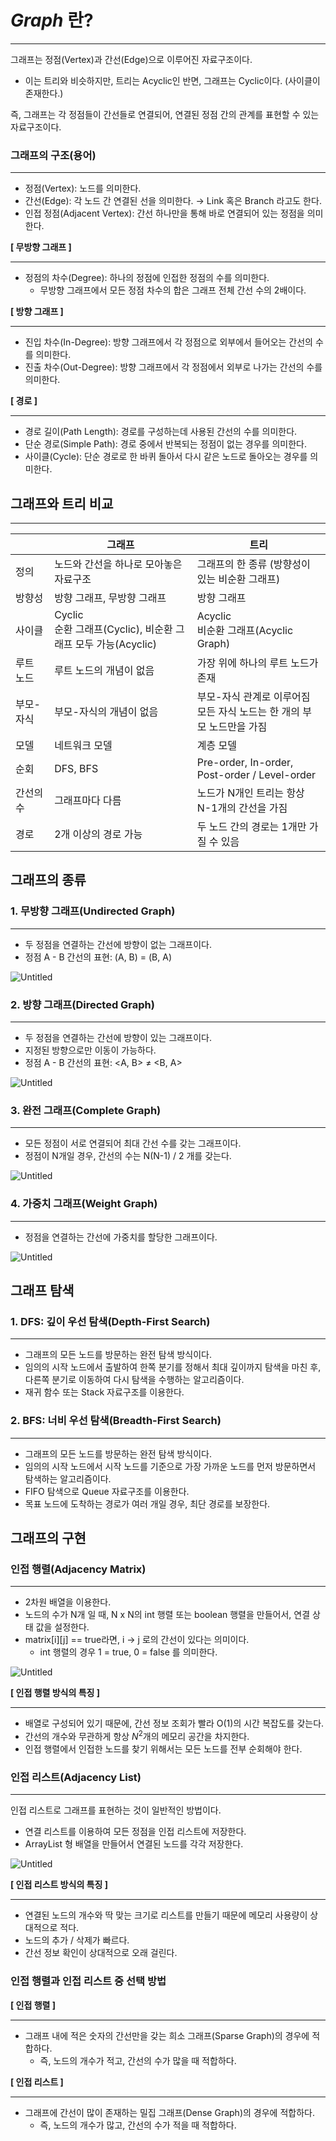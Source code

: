 # *Graph* 란?

---

그래프는 정점(Vertex)과 간선(Edge)으로 이루어진 자료구조이다.

- 이는 트리와 비슷하지만, 트리는 Acyclic인 반면, 그래프는 Cyclic이다. (사이클이 존재한다.)

즉, 그래프는 각 정점들이 간선들로 연결되어, 연결된 정점 간의 관계를 표현할 수 있는 자료구조이다.

### 그래프의 구조(용어)

---

- 정점(Vertex): 노드를 의미한다.
- 간선(Edge): 각 노드 간 연결된 선을 의미한다. → Link 혹은 Branch 라고도 한다.
- 인접 정점(Adjacent Vertex): 간선 하나만을 통해 바로 연결되어 있는 정점을 의미한다.

**[ 무방향 그래프 ]**

---

- 정점의 차수(Degree): 하나의 정점에 인접한 정점의 수를 의미한다.
    - 무방향 그래프에서 모든 정점 차수의 합은 그래프 전체 간선 수의 2배이다.

**[ 방향 그래프 ]**

---

- 진입 차수(In-Degree): 방향 그래프에서 각 정점으로 외부에서 들어오는 간선의 수를 의미한다.
- 진출 차수(Out-Degree): 방향 그래프에서 각 정점에서 외부로 나가는 간선의 수를 의미한다.

**[ 경로 ]**

---

- 경로 길이(Path Length): 경로를 구성하는데 사용된 간선의 수를 의미한다.
- 단순 경로(Simple Path): 경로 중에서 반복되는 정점이 없는 경우를 의미한다.
- 사이클(Cycle): 단순 경로로 한 바퀴 돌아서 다시 같은 노드로 돌아오는 경우를 의미한다.

## 그래프와 트리 비교

---

|  | 그래프                                                | 트리                                            |
| --- |----------------------------------------------------|-----------------------------------------------|
| 정의 | 노드와 간선을 하나로 모아놓은 자료구조                              | 그래프의 한 종류 (방향성이 있는 비순환 그래프)                   |
| 방향성 | 방향 그래프, 무방향 그래프                                    | 방향 그래프                                        |
| 사이클 | Cyclic <br> 순환 그래프(Cyclic), 비순환 그래프 모두 가능(Acyclic) | Acyclic <br> 비순환 그래프(Acyclic Graph)           |
| 루트 노드 | 루트 노드의 개념이 없음                                      | 가장 위에 하나의 루트 노드가 존재                           |
| 부모-자식 | 부모-자식의 개념이 없음                                      | 부모-자식 관계로 이루어짐 <br> 모든 자식 노드는 한 개의 부모 노드만을 가짐 |
| 모델 | 네트워크 모델                                            | 계층 모델                                         |
| 순회 | DFS, BFS                                           | Pre-order, In-order, Post-order / Level-order |
| 간선의 수 | 그래프마다 다름                                           | 노드가 N개인 트리는 항상 N-1개의 간선을 가짐                   |
| 경로 | 2개 이상의 경로 가능                                       | 두 노드 간의 경로는 1개만 가질 수 있음                       |

## 그래프의 종류

### 1. 무방향 그래프(Undirected Graph)

---

- 두 정점을 연결하는 간선에 방향이 없는 그래프이다.
- 정점 A - B 간선의 표현: (A, B) = (B, A)

![Untitled](https://prod-files-secure.s3.us-west-2.amazonaws.com/c33fee58-8f40-4523-b222-c56099de30a9/3290341d-88da-4a7e-95ae-c10d5f9dec39/Untitled.png)

### 2. 방향 그래프(Directed Graph)

---

- 두 정점을 연결하는 간선에 방향이 있는 그래프이다.
- 지정된 방향으로만 이동이 가능하다.
- 정점 A - B 간선의 표현: <A, B> ≠ <B, A>

![Untitled](https://prod-files-secure.s3.us-west-2.amazonaws.com/c33fee58-8f40-4523-b222-c56099de30a9/3e487ae5-1a65-4e2f-9f93-46fb3da8c600/Untitled.png)

### 3. 완전 그래프(Complete Graph)

---

- 모든 정점이 서로 연결되어 최대 간선 수를 갖는 그래프이다.
- 정점이 N개일 경우, 간선의 수는 N(N-1) / 2 개를 갖는다.

![Untitled](https://prod-files-secure.s3.us-west-2.amazonaws.com/c33fee58-8f40-4523-b222-c56099de30a9/9a626f63-aefd-48dc-9336-8c4259851616/Untitled.png)

### 4. 가중치 그래프(Weight Graph)

---

- 정점을 연결하는 간선에 가중치를 할당한 그래프이다.

![Untitled](https://prod-files-secure.s3.us-west-2.amazonaws.com/c33fee58-8f40-4523-b222-c56099de30a9/9dd1fef0-df53-4195-93d2-7a76760d1112/Untitled.png)

## 그래프 탐색

### 1. DFS: 깊이 우선 탐색(Depth-First Search)

---

- 그래프의 모든 노드를 방문하는 완전 탐색 방식이다.
- 임의의 시작 노드에서 출발하여 한쪽 분기를 정해서 최대 깊이까지 탐색을 마친 후, 다른쪽 분기로 이동하여 다시 탐색을 수행하는 알고리즘이다.
- 재귀 함수 또는 Stack 자료구조를 이용한다.

### 2. BFS: 너비 우선 탐색(Breadth-First Search)

---

- 그래프의 모든 노드를 방문하는 완전 탐색 방식이다.
- 임의의 시작 노드에서 시작 노드를 기준으로 가장 가까운 노드를 먼저 방문하면서 탐색하는 알고리즘이다.
- FIFO 탐색으로 Queue 자료구조를 이용한다.
- 목표 노드에 도착하는 경로가 여러 개일 경우, 최단 경로를 보장한다.

## 그래프의 구현

### 인접 행렬(Adjacency Matrix)

---

- 2차원 배열을 이용한다.
- 노드의 수가 N개 일 때, N x N의 int 행렬 또는 boolean 행렬을 만들어서, 연결 상태 값을 설정한다.
- matrix[i][j] == true라면, i → j 로의 간선이 있다는 의미이다.
    - int 행렬의 경우 1 = true, 0 = false 를 의미한다.

![Untitled](https://prod-files-secure.s3.us-west-2.amazonaws.com/c33fee58-8f40-4523-b222-c56099de30a9/5e5e13ff-4f2f-4163-977f-51e94c3bb640/Untitled.png)

**[ 인접 행렬 방식의 특징 ]**

---

- 배열로 구성되어 있기 때문에, 간선 정보 조회가 빨라 O(1)의 시간 복잡도를 갖는다.
- 간선의 개수와 무관하게 항상 $N^2$개의 메모리 공간을 차지한다.
- 인접 행렬에서 인접한 노드를 찾기 위해서는 모든 노드를 전부 순회해야 한다.

### 인접 리스트(Adjacency List)

---

인접 리스트로 그래프를 표현하는 것이 일반적인 방법이다.

- 연결 리스트를 이용하여 모든 정점을 인접 리스트에 저장한다.
- ArrayList 형 배열을 만들어서 연결된 노드를 각각 저장한다.

![Untitled](https://prod-files-secure.s3.us-west-2.amazonaws.com/c33fee58-8f40-4523-b222-c56099de30a9/5eacb7c9-2e33-4be1-9003-dc56b48a76f7/Untitled.png)

**[ 인접 리스트 방식의 특징 ]**

---

- 연결된 노드의 개수와 딱 맞는 크기로 리스트를 만들기 때문에 메모리 사용량이 상대적으로 적다.
- 노드의 추가 / 삭제가 빠르다.
- 간선 정보 확인이 상대적으로 오래 걸린다.

### 인접 행렬과 인접 리스트 중 선택 방법

**[ 인접 행렬 ]**

---

- 그래프 내에 적은 숫자의 간선만을 갖는 희소 그래프(Sparse Graph)의 경우에 적합하다.
    - 즉, 노드의 개수가 적고, 간선의 수가 많을 때 적합하다.

**[ 인접 리스트 ]**

---

- 그래프에 간선이 많이 존재하는 밀집 그래프(Dense Graph)의 경우에 적합하다.
    - 즉, 노드의 개수가 많고, 간선의 수가 적을 때 적합하다.